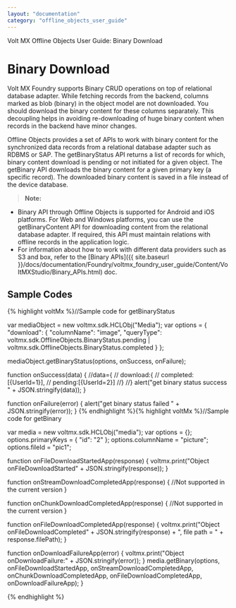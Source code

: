 ```yaml
---
layout: "documentation"
category: "offline_objects_user_guide"
---
```


Volt MX  Offline Objects User Guide: Binary Download

Binary Download
===============

Volt MX  Foundry supports Binary CRUD operations on top of relational database adapter. While fetching records from the backend, columns marked as blob (binary) in the object model are not downloaded. You should download the binary content for these columns separately. This decoupling helps in avoiding re-downloading of huge binary content when records in the backend have minor changes.

Offline Objects provides a set of APIs to work with binary content for the synchronized data records from a relational database adapter such as RDBMS or SAP. The getBinaryStatus API returns a list of records for which, binary content download is pending or not initiated for a given object. The getBinary API downloads the binary content for a given primary key (a specific record). The downloaded binary content is saved in a file instead of the device database.

> **Note:**  
*   Binary API through Offline Objects is supported for Android and iOS platforms. For Web and Windows platforms, you can use the getBinaryContent API for downloading content from the relational database adapter. If required, this API must maintain relations with offline records in the application logic.  
*   For information about how to work with different data providers such as S3 and box, refer to the [Binary APIs]({{ site.baseurl }}/docs/documentation/Foundry/voltmx_foundry_user_guide/Content/VoltMXStudio/Binary_APIs.html) doc.  

Sample Codes
------------

{% highlight voltMx %}//Sample code for getBinaryStatus  
  
var mediaObject = new voltmx.sdk.HCLObj("Media");
var options = {
    "download": {
        "columnName": "image",
        "queryType": voltmx.sdk.OfflineObjects.BinaryStatus.pending | voltmx.sdk.OfflineObjects.BinaryStatus.completed
    }
};

mediaObject.getBinaryStatus(options, onSuccess, onFailure);

function onSuccess(data) {
    //data={
    //	download:{
    //		completed:[{UserId=1}],
    //		pending:[{UserId=2}]
    //}
    //}
    alert("get binary status success " + JSON.stringify(data));
}

function onFailure(error) {
    alert("get binary status failed " + JSON.stringify(error));
}
{% endhighlight %}{% highlight voltMx %}//Sample code for getBinary  
  
var media = new voltmx.sdk.HCLObj("media");
var options = {};
options.primaryKeys = {
    "id": "2"
};
options.columnName = "picture";
options.fileId = "pic1";

function onFileDownloadStartedApp(response) {
    voltmx.print("Object onFileDownloadStarted" + JSON.stringify(response));
}

function onStreamDownloadCompletedApp(response) {
    //Not supported in the current version
}

function onChunkDownloadCompletedApp(response) {
    //Not supported in the current version
}

function onFileDownloadCompletedApp(response) {
    voltmx.print("Object onFileDownloadCompleted" + JSON.stringify(response) + ", file path = " + response.filePath);
}

function onDownloadFailureApp(error) {
    voltmx.print("Object onDownloadFailure:" + JSON.stringify(error));
}
media.getBinary(options, onFileDownloadStartedApp, onStreamDownloadCompletedApp,
    onChunkDownloadCompletedApp, onFileDownloadCompletedApp, onDownloadFailureApp);
}

{% endhighlight %}
